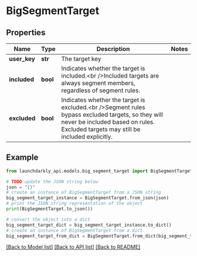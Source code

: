 # BigSegmentTarget


## Properties

Name | Type | Description | Notes
------------ | ------------- | ------------- | -------------
**user_key** | **str** | The target key | 
**included** | **bool** | Indicates whether the target is included.&lt;br /&gt;Included targets are always segment members, regardless of segment rules. | 
**excluded** | **bool** | Indicates whether the target is excluded.&lt;br /&gt;Segment rules bypass excluded targets, so they will never be included based on rules. Excluded targets may still be included explicitly. | 

## Example

```python
from launchdarkly_api.models.big_segment_target import BigSegmentTarget

# TODO update the JSON string below
json = "{}"
# create an instance of BigSegmentTarget from a JSON string
big_segment_target_instance = BigSegmentTarget.from_json(json)
# print the JSON string representation of the object
print(BigSegmentTarget.to_json())

# convert the object into a dict
big_segment_target_dict = big_segment_target_instance.to_dict()
# create an instance of BigSegmentTarget from a dict
big_segment_target_from_dict = BigSegmentTarget.from_dict(big_segment_target_dict)
```
[[Back to Model list]](../README.md#documentation-for-models) [[Back to API list]](../README.md#documentation-for-api-endpoints) [[Back to README]](../README.md)


